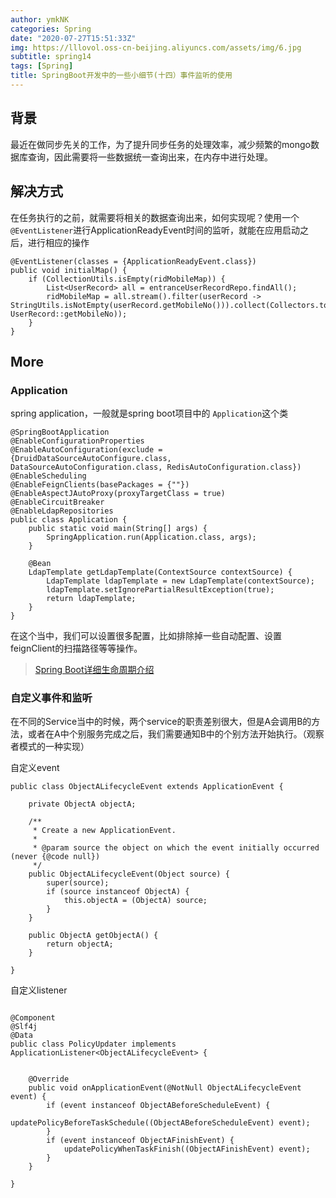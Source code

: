 ```yaml
---
author: ymkNK
categories: Spring
date: "2020-07-27T15:51:33Z"
img: https://lllovol.oss-cn-beijing.aliyuncs.com/assets/img/6.jpg
subtitle: spring14
tags: [Spring]
title: SpringBoot开发中的一些小细节(十四）事件监听的使用
---
```

## 背景
最近在做同步先关的工作，为了提升同步任务的处理效率，减少频繁的mongo数据库查询，因此需要将一些数据统一查询出来，在内存中进行处理。

## 解决方式
在任务执行的之前，就需要将相关的数据查询出来，如何实现呢？使用一个`@EventListener`进行ApplicationReadyEvent时间的监听，就能在应用启动之后，进行相应的操作
```
@EventListener(classes = {ApplicationReadyEvent.class})
public void initialMap() {
    if (CollectionUtils.isEmpty(ridMobileMap)) {
        List<UserRecord> all = entranceUserRecordRepo.findAll();
        ridMobileMap = all.stream().filter(userRecord -> StringUtils.isNotEmpty(userRecord.getMobileNo())).collect(Collectors.toMap(UserRecord::getRid, UserRecord::getMobileNo));
    }
}
```

## More

### Application
spring application，一般就是spring boot项目中的 `Application`这个类

```
@SpringBootApplication
@EnableConfigurationProperties
@EnableAutoConfiguration(exclude = {DruidDataSourceAutoConfigure.class, DataSourceAutoConfiguration.class, RedisAutoConfiguration.class})
@EnableScheduling
@EnableFeignClients(basePackages = {""})
@EnableAspectJAutoProxy(proxyTargetClass = true)
@EnableCircuitBreaker
@EnableLdapRepositories
public class Application {
    public static void main(String[] args) {
        SpringApplication.run(Application.class, args);
    }

    @Bean
    LdapTemplate getLdapTemplate(ContextSource contextSource) {
        LdapTemplate ldapTemplate = new LdapTemplate(contextSource);
        ldapTemplate.setIgnorePartialResultException(true);
        return ldapTemplate;
    }
}

```

在这个当中，我们可以设置很多配置，比如排除掉一些自动配置、设置feignClient的扫描路径等等操作。

>[Spring Boot详细生命周期介绍](https://zhuanlan.zhihu.com/p/130309481)

### 自定义事件和监听

在不同的Service当中的时候，两个service的职责差别很大，但是A会调用B的方法，或者在A中个别服务完成之后，我们需要通知B中的个别方法开始执行。（观察者模式的一种实现）

自定义event

```
public class ObjectALifecycleEvent extends ApplicationEvent {

    private ObjectA objectA;

    /**
     * Create a new ApplicationEvent.
     *
     * @param source the object on which the event initially occurred (never {@code null})
     */
    public ObjectALifecycleEvent(Object source) {
        super(source);
        if (source instanceof ObjectA) {
            this.objectA = (ObjectA) source;
        }
    }

    public ObjectA getObjectA() {
        return objectA;
    }

}

```

自定义listener

```

@Component
@Slf4j
@Data
public class PolicyUpdater implements ApplicationListener<ObjectALifecycleEvent> {

 
    @Override
    public void onApplicationEvent(@NotNull ObjectALifecycleEvent event) {
        if (event instanceof ObjectABeforeScheduleEvent) {
            updatePolicyBeforeTaskSchedule((ObjectABeforeScheduleEvent) event);
        }
        if (event instanceof ObjectAFinishEvent) {
            updatePolicyWhenTaskFinish((ObjectAFinishEvent) event);
        }
    }
    
}
```